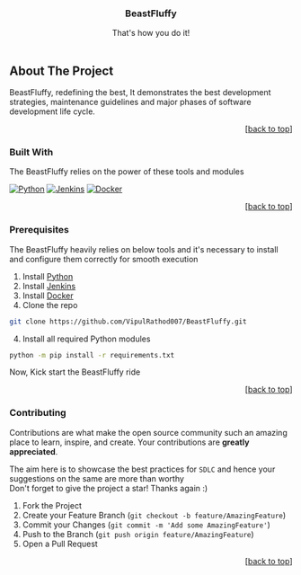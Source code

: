 <!-- Improved compatibility of back to top link: See:
https://github.com/othneildrew/Best-README-Template/pull/73 -->
<a name="readme-top"></a>

<div align="center">
  <h3 align="center">BeastFluffy</h3>
  <p align="center"> That's how you do it! <br />
    <br />
  </p>
</div>

<!-- ABOUT THE PROJECT -->
<a name="about-the-project"></a>
## About The Project

BeastFluffy, redefining the best, It demonstrates the best development strategies, maintenance guidelines and 
major phases of software development life cycle. 

<p align="right">[<a href="#readme-top">back to top</a>]</p>


<a name="built-with"></a>
### Built With

The BeastFluffy relies on the power of these tools and modules

[![Python][Python]][Python-url]
[![Jenkins][Jenkins]][Jenkins-url]
[![Docker][Docker]][Docker-url]

<p align="right">[<a href="#readme-top">back to top</a>]</p>

<a name="prerequisites"></a>
### Prerequisites

The BeastFluffy heavily relies on below tools 
and it's necessary to install and configure them correctly for smooth execution

1. Install [Python](https://www.python.org/downloads/)
2. Install [Jenkins](https://www.jenkins.io/)
3. Install [Docker](https://www.docker.com/)
4. Clone the repo
```sh
git clone https://github.com/VipulRathod007/BeastFluffy.git
```
4. Install all required Python modules
```sh
python -m pip install -r requirements.txt
```

Now, Kick start the BeastFluffy ride
<p align="right">[<a href="#readme-top">back to top</a>]</p>

<a name="contributing"></a>
### Contributing

Contributions are what make the open source community such an amazing place to learn, inspire, and
create. Your contributions are **greatly appreciated**.

The aim here is to showcase the best practices for `SDLC` and hence your suggestions on the same are more than worthy \
Don't forget to give the project a star! Thanks again :)

1. Fork the Project
2. Create your Feature Branch (`git checkout -b feature/AmazingFeature`)
3. Commit your Changes (`git commit -m 'Add some AmazingFeature'`)
4. Push to the Branch (`git push origin feature/AmazingFeature`)
5. Open a Pull Request

<p align="right">[<a href="#readme-top">back to top</a>]</p>


<!-- MARKDOWN LINKS & IMAGES -->
[Python]:
https://img.shields.io/badge/python-000000?style=for-the-badge&logo=python&logoColor=blue
[Python-url]: https://python.org/
[Docker]:
https://img.shields.io/badge/docker-000000?style=for-the-badge&logo=docker&logoColor=blue
[Docker-url]: https://www.docker.com/
[Jenkins]:
https://img.shields.io/badge/jenkins-000000?style=for-the-badge&logo=jenkins&logoColor=red
[Jenkins-url]: https://www.jenkins.io/